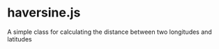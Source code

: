 haversine.js
============

A simple class for calculating the distance between two longitudes and latitudes
